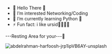 - 👋 Hello There 🐼
- 👀 I’m interested Networking/Coding
- 🌱 I’m currently learning Python 🐍
- ⚡ Fun fact:  i like ursid🐻🐻‍❄️🐼

---Resting Area for your---🐼
<!---
Gurikgruik/Gurikgruik is a ✨ special ✨ repository because its `README.md` (this file) appears on your GitHub profile.
You can click the Preview link to take a look at your changes.
--->
![abdelrahman-harfoosh-jrp1ipVB6AY-unsplash](https://github.com/user-attachments/assets/e6a4138a-1e13-4324-8117-3e0253b0ab07)
